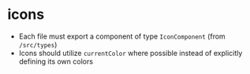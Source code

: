 # icons

- Each file must export a component of type `IconComponent` (from `/src/types`)
- Icons should utilize `currentColor` where possible instead of explicitly defining its own colors
